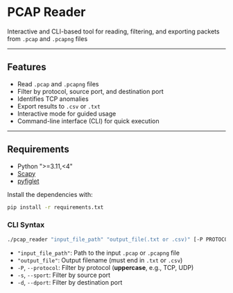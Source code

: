 # PCAP Reader

Interactive and CLI-based tool for reading, filtering, and exporting packets from `.pcap` and `.pcapng` files

---

## Features

- Read `.pcap` and `.pcapng` files  
- Filter by protocol, source port, and destination port
- Identifies TCP anomalies
- Export results to `.csv` or `.txt`  
- Interactive mode for guided usage  
- Command-line interface (CLI) for quick execution

---

## Requirements

- Python ">=3.11,<4"
- [Scapy](https://scapy.net/)
- [pyfiglet](https://pypi.org/project/pyfiglet/)

Install the dependencies with:

```bash
pip install -r requirements.txt
```

### CLI Syntax

```bash
./pcap_reader "input_file_path" "output_file(.txt or .csv)" [-P PROTOCOL] [-s SOURCE_PORT] [-d DESTINATION_PORT]
```

- `"input_file_path"`: Path to the input `.pcap` or `.pcapng` file  
- `"output_file"`: Output filename (must end in `.txt` or `.csv`)  
- `-P`, `--protocol`: Filter by protocol (**uppercase**, e.g., TCP, UDP)  
- `-s`, `--sport`: Filter by source port  
- `-d`, `--dport`: Filter by destination port